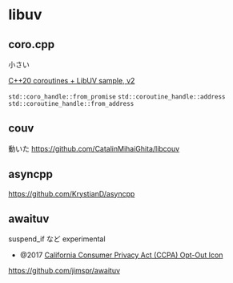 # libuv
## coro.cpp

小さい

[C++20 coroutines + LibUV sample, v2](https://gist.github.com/Qix-/09532acd0f6c9a57c09bd9ce31b3023f)

`std::coro_handle::from_promise`
`std::coroutine_handle::address`
`std::coroutine_handle::from_address`

## couv

動いた https://github.com/CatalinMihaiGhita/libcouv

## asyncpp

https://github.com/KrystianD/asyncpp

## awaituv

suspend_if など experimental

- @2017 [California Consumer Privacy Act (CCPA) Opt-Out Icon](https://devblogs.microsoft.com/cppblog/using-ibuv-with-c-resumable-functions/)

https://github.com/jimspr/awaituv

